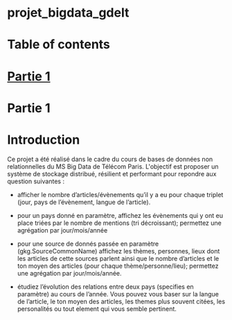 # projet_bigdata_gdelt
# Table of contents

# [Partie 1](#test)

# Partie 1


# Introduction
Ce projet a été réalisé dans le cadre du cours de bases de données non relationnelles du MS Big Data de Télécom Paris. L'objectif est proposer un système de stockage distribué, résilient et performant pour repondre aux question suivantes :
- afficher le nombre d’articles/évènements qu’il y a eu pour chaque triplet (jour, pays de l’évènement, langue de l’article).

- pour un pays donné en paramètre, affichez les évènements qui y ont eu place triées par le nombre de mentions (tri décroissant); permettez une agrégation par jour/mois/année

- pour une source de donnés passée en paramètre (gkg.SourceCommonName) affichez les thèmes, personnes, lieux dont les articles de cette sources parlent ainsi que le nombre d’articles et le ton moyen des articles (pour chaque thème/personne/lieu); permettez une agrégation par jour/mois/année.

- étudiez l’évolution des relations entre deux pays (specifies en paramètre) au cours de l’année. Vous pouvez vous baser sur la langue de l’article, le ton moyen des articles, les themes plus souvent citées, les personalités ou tout element qui vous semble pertinent.
